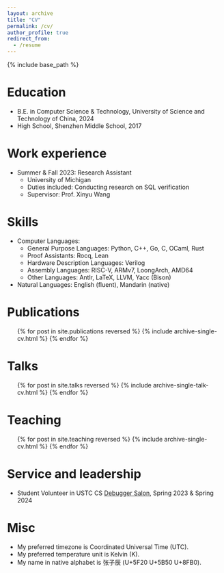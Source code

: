 ```yaml
---
layout: archive
title: "CV"
permalink: /cv/
author_profile: true
redirect_from:
  - /resume
---
```


{% include base_path %}

Education
======
* B.E. in Computer Science & Technology, University of Science and Technology of China, 2024
* High School, Shenzhen Middle School, 2017

Work experience
======

* Summer & Fall 2023: Research Assistant
  * University of Michigan
  * Duties included: Conducting research on SQL verification
  * Supervisor: Prof. Xinyu Wang

Skills
======
* Computer Languages:
  * General Purpose Languages: Python, C++, Go, C, OCaml, Rust
  * Proof Assistants: Rocq, Lean
  * Hardware Description Languages: Verilog
  * Assembly Languages: RISC-V, ARMv7, LoongArch, AMD64
  * Other Languages: Antlr, LaTeX, LLVM, Yacc (Bison)
* Natural Languages: English (fluent), Mandarin (native)

Publications
======
  <ul>{% for post in site.publications reversed %}
    {% include archive-single-cv.html %}
  {% endfor %}</ul>

Talks
======
  <ul>{% for post in site.talks reversed %}
    {% include archive-single-talk-cv.html  %}
  {% endfor %}</ul>

Teaching
======
  <ul>{% for post in site.teaching reversed %}
    {% include archive-single-cv.html %}
  {% endfor %}</ul>

Service and leadership
======
* Student Volunteer in USTC CS [Debugger Salon](https://cs.ustc.edu.cn/2024/0423/c3058a639173/page.htm), Spring 2023 & Spring 2024

Misc
=====

- My preferred timezone is Coordinated Universal Time (UTC).
- My preferred temperature unit is Kelvin (K).
- My name in native alphabet is 张子辰 (U+5F20 U+5B50 U+8FB0).
